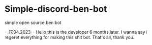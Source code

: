 # Simple-discord-ben-bot
simple open source ben bot

--17.04.2023--
Hello this is the developer 6 months later. I wanna say i regeret everything for making this shit bot. That's all, thank you.
